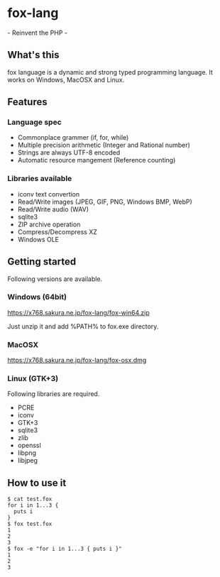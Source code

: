 # fox-lang

\- Reinvent the PHP -

## What's this

fox language is a dynamic and strong typed programming language.
It works on Windows, MacOSX and Linux.

## Features

### Language spec

- Commonplace grammer (if, for, while)
- Multiple precision arithmetic (Integer and Rational number)
- Strings are always UTF-8 encoded
- Automatic resource mangement (Reference counting)

### Libraries available

- iconv text convertion
- Read/Write images (JPEG, GIF, PNG, Windows BMP, WebP)
- Read/Write audio (WAV)
- sqlite3
- ZIP archive operation
- Compress/Decompress XZ
- Windows OLE

## Getting started

Following versions are available.

### Windows (64bit)

https://x768.sakura.ne.jp/fox-lang/fox-win64.zip

Just unzip it and add %PATH% to fox.exe directory.

### MacOSX

https://x768.sakura.ne.jp/fox-lang/fox-osx.dmg

### Linux (GTK+3)

Following libraries are required.

- PCRE
- iconv
- GTK+3
- sqlite3
- zlib
- openssl
- libpng
- libjpeg

## How to use it

```
$ cat test.fox
for i in 1...3 {
  puts i
}
$ fox test.fox
1
2
3
$ fox -e "for i in 1...3 { puts i }"
1
2
3
```
